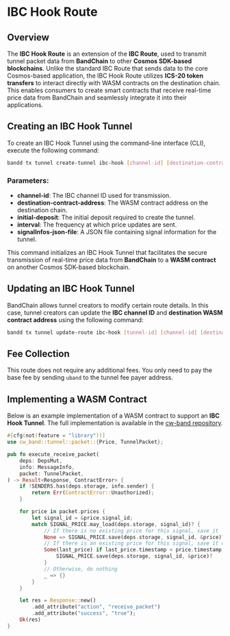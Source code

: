 # IBC Hook Route

## Overview

The **IBC Hook Route** is an extension of the **IBC Route**, used to transmit tunnel packet data from **BandChain** to other **Cosmos SDK-based blockchains**. Unlike the standard IBC Route that sends data to the core Cosmos-based application, the IBC Hook Route utilizes **ICS-20 token transfers** to interact directly with WASM contracts on the destination chain. This enables consumers to create smart contracts that receive real-time price data from BandChain and seamlessly integrate it into their applications.

## Creating an IBC Hook Tunnel

To create an IBC Hook Tunnel using the command-line interface (CLI), execute the following command:

```bash
bandd tx tunnel create-tunnel ibc-hook [channel-id] [destination-contract-address] [initial-deposit] [interval] [signalInfos-json-file]
```

### Parameters:

- **channel-id**: The IBC channel ID used for transmission.
- **destination-contract-address**: The WASM contract address on the destination chain.
- **initial-deposit**: The initial deposit required to create the tunnel.
- **interval**: The frequency at which price updates are sent.
- **signalInfos-json-file**: A JSON file containing signal information for the tunnel.

This command initializes an IBC Hook Tunnel that facilitates the secure transmission of real-time price data from **BandChain** to a **WASM contract** on another Cosmos SDK-based blockchain.

## Updating an IBC Hook Tunnel

BandChain allows tunnel creators to modify certain route details. In this case, tunnel creators can update the **IBC channel ID** and **destination WASM contract address** using the following command:

```bash
bandd tx tunnel update-route ibc-hook [tunnel-id] [channel-id] [destination-contract-address]
```

## Fee Collection

This route does not require any additional fees. You only need to pay the base fee by sending `uband` to the tunnel fee payer address.

## Implementing a WASM Contract

Below is an example implementation of a WASM contract to support an **IBC Hook Tunnel**. The full implementation is available in the [cw-band repository](https://github.com/bandprotocol/cw-band/blob/main/contracts/tunnel-consumer-ibc-hook).

```rust
#[cfg(not(feature = "library"))]
use cw_band::tunnel::packet::{Price, TunnelPacket};

pub fn execute_receive_packet(
    deps: DepsMut,
    info: MessageInfo,
    packet: TunnelPacket,
) -> Result<Response, ContractError> {
    if !SENDERS.has(deps.storage, info.sender) {
        return Err(ContractError::Unauthorized);
    }

    for price in packet.prices {
        let signal_id = &price.signal_id;
        match SIGNAL_PRICE.may_load(deps.storage, signal_id)? {
            // If there is no existing price for this signal, save it
            None => SIGNAL_PRICE.save(deps.storage, signal_id, &price)?,
            // If there is an existing price for this signal, save it only if it is newer
            Some(last_price) if last_price.timestamp < price.timestamp => {
                SIGNAL_PRICE.save(deps.storage, signal_id, &price)?
            }
            // Otherwise, do nothing
            _ => {}
        }
    }

    let res = Response::new()
        .add_attribute("action", "receive_packet")
        .add_attribute("success", "true");
    Ok(res)
}
```
